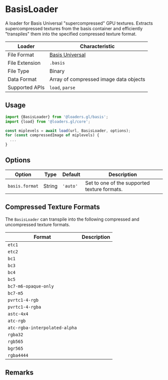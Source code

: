 # BasisLoader

A loader for Basis Universal "supercompressed" GPU textures. Extracts supercompressed textures from the basis container and efficiently "transpiles" them into the specified compressed texture format.

| Loader         | Characteristic                  |
| -------------- | ------------------------------- |
| File Format    | [Basis Universal](https://github.com/BinomialLLC/basis_universal)                           |
| File Extension | `.basis`                        |
| File Type      | Binary                          |
| Data Format    | Array of compressed image data objects  |
| Supported APIs | `load`, `parse`                 |

## Usage

```js
import {BasisLoader} from '@loaders.gl/basis';
import {load} from '@loaders.gl/core';

const miplevels = await load(url, BasisLoader, options);
for (const compressedImage of miplevels) {
  ...
}
```


## Options

| Option       | Type   | Default  | Description                                                                  |
| ------------ | ------ | -------- | ---------------------------------------------------------------------------- |
| `basis.format` | String | `'auto'` | Set to one of the supported texture formats. |


## Compressed Texture Formats

The `BasisLoader` can transpile into the following compressed and uncompressed texture formats.

| Format | Description |
| --- | --- |
| `etc1` |  |
| `etc2` |  |
| `bc1` |  |
| `bc3` |  |
| `bc4` |  |
| `bc5` |  |
| `bc7-m6-opaque-only` |  |
| `bc7-m5` |  |
| `pvrtc1-4-rgb` |  |
| `pvrtc1-4-rgba` |  |
| `astc-4x4` |  |
| `atc-rgb` |  |
| `atc-rgba-interpolated-alpha` |  |
| `rgba32` |  |
| `rgb565` |  |
| `bgr565` |  |
| `rgba4444` |  |


## Remarks
